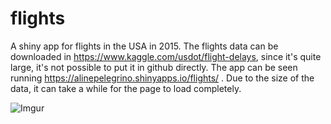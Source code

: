 # flights
A shiny app for flights in the USA in 2015. The flights data can be downloaded in https://www.kaggle.com/usdot/flight-delays, since it's quite large, it's not possible to put it in github directly. The app can be seen running https://alinepelegrino.shinyapps.io/flights/ . Due to the size of the data, it can take a while for the page to load completely.

![Imgur](https://i.imgur.com/BivSTBU.png)
